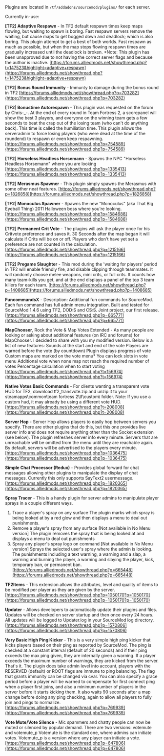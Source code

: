 
Plugins are located in `/tf/addadons/sourcemod/plugins/` for each server.

Currently in-use:

**[TF2] Adaptive Respawn** - In TF2 default respawn times keep maps flowing, but waiting to spawn is boring. Fast respawn servers remove the waiting, but cause maps to get bogged down and deadlock; which is also boring. This plugin attempt to get a best of both worlds. Fast respawn as much as possible, but when the map stops flowing respawn times are gradually increased until the deadlock is broken.
*Note: This plugin has been unapproved due to not having the correct server flags and because the author is inactive. [https://forums.alliedmods.net/showthread.php?t=147523&highlight=adaptive+respawn](https://forums.alliedmods.net/showthread.php?t=147523&highlight=adaptive+respawn)

**[TF2] Bonus Round Immunity** - Immunty to damage during the bonus round in TF2 [https://forums.alliedmods.net/showthread.php?p=703282](https://forums.alliedmods.net/showthread.php?p=703282)

**[TF2] Bonustime Autorespawn** - This plugin was requested on the forum by Chris-_-. At the end of every round in Team Fortress 2, a scorepanel will show the best 3 players, and everyone on the winning team gets a few seconds to beat the crap out of the losing team (who can't do anything back). This time is called the humiliation time. This plugin allows the serveradmin to force losing players (who were dead at the time of the roundend) to respawn or even keep respawning. [https://forums.alliedmods.net/showthread.php?p=754589](https://forums.alliedmods.net/showthread.php?p=754589)

**[TF2] Horseless Headless Horsemann** - Spawns the NPC "Horseless Headless Horsemann" where you are looking [https://forums.alliedmods.net/showthread.php?p=1335413](https://forums.alliedmods.net/showthread.php?p=1335413)

**[TF2] Merasmus Spawner** - This plugin simply spawns the Merasmus with some other neat features. [https://forums.alliedmods.net/showthread.php?p=1826858](https://forums.alliedmods.net/showthread.php?p=1826858)

**[TF2] Monoculus Spawner** - Spawns the new "Monoculus" (aka That Big Eyeball Thing) 2011 Halloween boss where you're looking. [https://forums.alliedmods.net/showthread.php?p=1584688](https://forums.alliedmods.net/showthread.php?p=1584688)

**[TF2] Permanent Crit Vote** - The plugins will ask the player once for his Critvote preference and saves it. 30 Seconds after the map began it will calculate if Crits will be on or off. Players who don't have yet set a preference are not counted in the calculation. [https://forums.alliedmods.net/showthread.php?p=1215166](https://forums.alliedmods.net/showthread.php?p=1215166)

**[TF2] Pregame Slaughter** - This mod during the 'waiting for players' period in TF2 will enable friendly fire, and disable clipping through teammates. It will randomly choose melee weapons, mini crits, or full crits. It counts how many team-kills you get, and at the end displays a panel of the top 3 team killers for each team. [https://forums.alliedmods.net/showthread.php?p=1408685](https://forums.alliedmods.net/showthread.php?p=1408685)

**FuncommandsX** - Description: Additional fun commands for SourceMod. Each fun command has full admin menu integration. Built and tested for SourceMod 1.4.6 using TF2, DOD:S and CS:S. Joint project, our first release. [https://forums.alliedmods.net/showthread.php?p=665771](https://forums.alliedmods.net/showthread.php?p=665771)

**MapChooser**, Rock the Vote & Map Votes Extended - As many people are looking or asking about additional features (on IRC and forums) for MapChooser. I decided to share with you my modified version. 
Below is a list of new features:
Sounds at the start and end of the vote
Players are warned before the vote (by countdown)
Plugin displays progress of vote
Custom maps are marked on the vote menu*
You can lock slots in vote menu
Additional vote when none map not reach the required number of votes
Percentage calculation when to start voting  [https://forums.alliedmods.net/showthread.php?t=156974](https://forums.alliedmods.net/showthread.php?t=156974)

**Native Votes Basic Commands** - For clients wanting a transparent vote HUD for TF2, download tf2_transvote.zip and unzip it to your steamapps\common\team fortress 2\tf\custom\ folder. Note: If you use a custom hud, it may already be using a different vote HUD. [https://forums.alliedmods.net/showthread.php?t=208008](https://forums.alliedmods.net/showthread.php?t=208008)

**Server Hop** - Server Hop allows players to easily hop between servers you specify. There are other plugins that do this, but this one provides live server info and does not require anything other than the Socket extension (see below). The plugin refreshes server info every minute. Servers that are unreachable will be omitted from the menu until they are reachable again. By default, servers will be advertised to the players every minute. [https://forums.alliedmods.net/showthread.php?p=1036475](https://forums.alliedmods.net/showthread.php?p=1036475)

**Simple Chat Processor (Redux)** - Provides global forward for chat messages allowing other plugins to manipulate the display of chat messages.  Currently this only supports SayText2 usermessage. [https://forums.alliedmods.net/showthread.php?p=1820365](https://forums.alliedmods.net/showthread.php?p=1820365)

**Spray Tracer** - This is a handy plugin for server admins to manipulate player sprays in a couple different ways.
1) Trace a player's spray on any surface
The plugin marks which spray is being looked at by a red glow and then displays a menu to deal out punishments.
2) Remove a player's spray from any surface [Not available in No Menu version]
The plugin removes the spray that is being looked at and displays a menu to deal out punishments
3) Spray any player's spray logo on command [Not available in No Menu version]
Sprays the selected user's spray where the admin is looking.
The punishments including a text warning, a warning and a slap, a warning and burning the player, a warning and slaying the player, kick, temporary ban, or permanent ban. [https://forums.alliedmods.net/showthread.php?p=665448](https://forums.alliedmods.net/showthread.php?p=665448)

**TF2Items** - This extension allows the attributes, level and quality of items to be modified per player as they are given by the server. [https://forums.alliedmods.net/showthread.php?p=1050170?p=1050170](https://forums.alliedmods.net/showthread.php?p=1050170?p=1050170)

**Updater** - Allows developers to automatically update their plugins and files. Updates will be checked on server startup and then once every 24 hours. All updates will be logged to Updater.log in your SourceMod log directory. [https://forums.alliedmods.net/showthread.php?p=1570806](https://forums.alliedmods.net/showthread.php?p=1570806)

**Very Basic High Ping Kicker** - This is a very simple high ping kicker that kicks players based on their ping as reported by SourceMod. The ping is checked at a constant interval (default of 20 seconds) and if their ping exceeds the max ping given, they are internally given a warning. If a player exceeds the maximum number of warnings, they are kicked from the server. That's it.
The plugin does take admin level into account, players with the RESERVED (default) or ROOT flags are immune to ping balancing. The flag that grants immunity can be changed via cvar. You can also specify a grace period before a player will be warned to compensate for first connect ping when a player first joins, and also a minimum number of players in the server before it starts kicking them. It also waits 90 seconds after a map change before doing any ping checking, again to allow all players to fully join and pings to normalize. [https://forums.alliedmods.net/showthread.php?p=769939](https://forums.alliedmods.net/showthread.php?p=769939)

**Vote Mute/Vote Silence** - Mic spammers and chatty people can now be muted or silenced by popular demand.
There are two versions: votemute and votemute_p
Votemute is the standard one, where admins can initiate votes.
Votemute_p is a version where any player can initiate a vote. [https://forums.alliedmods.net/showthread.php?p=647806](https://forums.alliedmods.net/showthread.php?p=647806)
